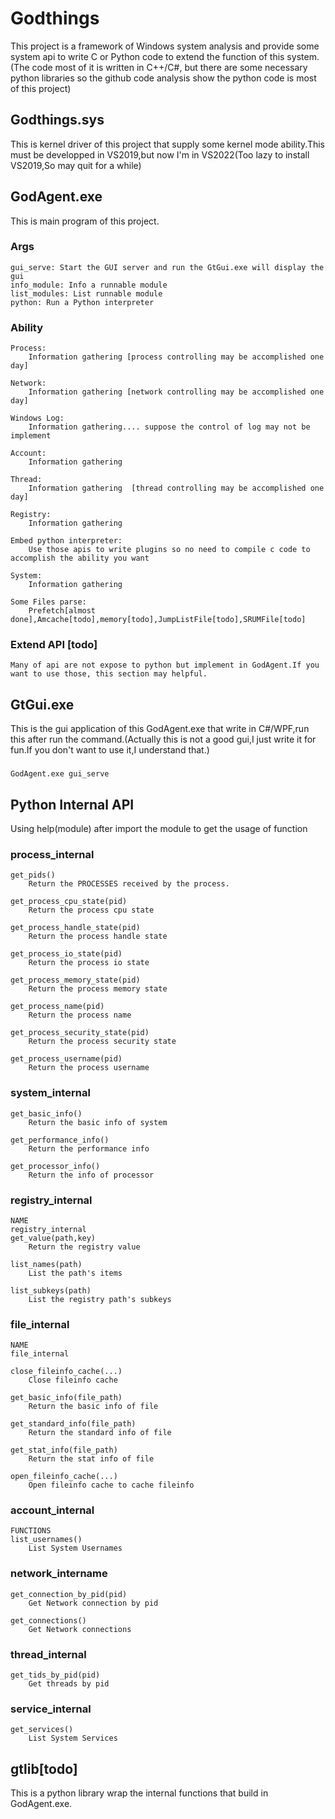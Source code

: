 # Godthings
This project is a framework of Windows system analysis and provide some system api to write C or Python code to extend the function of this system. (The code most of it is written in C++/C#, but there are some necessary python libraries so the github code analysis show the python code is most of this project)
## Godthings.sys
  This is kernel driver of this project that supply some kernel mode ability.This must be developped in VS2019,but now I'm in VS2022(Too lazy to install VS2019,So may quit for a while)
  
## GodAgent.exe
  This is main program of this project.
  ### Args
    gui_serve: Start the GUI server and run the GtGui.exe will display the gui
    info_module: Info a runnable module
    list_modules: List runnable module
    python: Run a Python interpreter
    
  ### Ability
    Process:
        Information gathering [process controlling may be accomplished one day]
    
    Network:
        Information gathering [network controlling may be accomplished one day]
    
    Windows Log:
        Information gathering.... suppose the control of log may not be implement
    
    Account:
        Information gathering
        
    Thread:
        Information gathering  [thread controlling may be accomplished one day]
        
    Registry:
        Information gathering
        
    Embed python interpreter:
        Use those apis to write plugins so no need to compile c code to accomplish the ability you want
        
    System:
        Information gathering
        
    Some Files parse: 
        Prefetch[almost done],Amcache[todo],memory[todo],JumpListFile[todo],SRUMFile[todo]
  ### Extend API [todo]
    Many of api are not expose to python but implement in GodAgent.If you want to use those, this section may helpful.
## GtGui.exe
  This is the gui application of this GodAgent.exe that write in C#/WPF,run this after run the command.(Actually this is not a good gui,I just write it for fun.If you don't want to use it,I understand that.)
  ###
    GodAgent.exe gui_serve

## Python Internal API
  Using help(module) after import the module to get the usage of function
  ### process_internal
    get_pids()
        Return the PROCESSES received by the process.

    get_process_cpu_state(pid)
        Return the process cpu state

    get_process_handle_state(pid)
        Return the process handle state

    get_process_io_state(pid)
        Return the process io state

    get_process_memory_state(pid)
        Return the process memory state

    get_process_name(pid)
        Return the process name

    get_process_security_state(pid)
        Return the process security state

    get_process_username(pid)
        Return the process username
  ### system_internal
    get_basic_info()
        Return the basic info of system

    get_performance_info()
        Return the performance info

    get_processor_info()
        Return the info of processor
  ### registry_internal
    NAME
    registry_internal
    get_value(path,key)
        Return the registry value

    list_names(path)
        List the path's items

    list_subkeys(path)
        List the registry path's subkeys
  ### file_internal
    NAME
    file_internal

    close_fileinfo_cache(...)
        Close fileinfo cache

    get_basic_info(file_path)
        Return the basic info of file

    get_standard_info(file_path)
        Return the standard info of file

    get_stat_info(file_path)
        Return the stat info of file

    open_fileinfo_cache(...)
        Open fileinfo cache to cache fileinfo

  ### account_internal
    FUNCTIONS
    list_usernames()
        List System Usernames
  ### network_intername
    get_connection_by_pid(pid)
        Get Network connection by pid

    get_connections()
        Get Network connections
  ### thread_internal
    get_tids_by_pid(pid)
        Get threads by pid
  ### service_internal
    get_services()
        List System Services
## gtlib[todo]
  This is a python library wrap the internal functions that build in GodAgent.exe.


